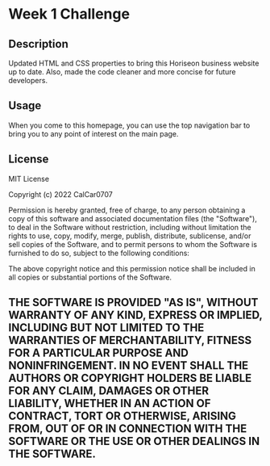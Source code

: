# Week 1 Challenge

## Description

Updated HTML and CSS properties to bring this Horiseon business website up to date. Also, made the code cleaner and more concise for future developers.


## Usage


When you come to this homepage, you can use the top navigation bar to bring you to any point of interest on the main page.

## License

MIT License

Copyright (c) 2022 CalCar0707

Permission is hereby granted, free of charge, to any person obtaining a copy
of this software and associated documentation files (the "Software"), to deal
in the Software without restriction, including without limitation the rights
to use, copy, modify, merge, publish, distribute, sublicense, and/or sell
copies of the Software, and to permit persons to whom the Software is
furnished to do so, subject to the following conditions:

The above copyright notice and this permission notice shall be included in all
copies or substantial portions of the Software.

THE SOFTWARE IS PROVIDED "AS IS", WITHOUT WARRANTY OF ANY KIND, EXPRESS OR
IMPLIED, INCLUDING BUT NOT LIMITED TO THE WARRANTIES OF MERCHANTABILITY,
FITNESS FOR A PARTICULAR PURPOSE AND NONINFRINGEMENT. IN NO EVENT SHALL THE
AUTHORS OR COPYRIGHT HOLDERS BE LIABLE FOR ANY CLAIM, DAMAGES OR OTHER
LIABILITY, WHETHER IN AN ACTION OF CONTRACT, TORT OR OTHERWISE, ARISING FROM,
OUT OF OR IN CONNECTION WITH THE SOFTWARE OR THE USE OR OTHER DEALINGS IN THE
SOFTWARE.
---

